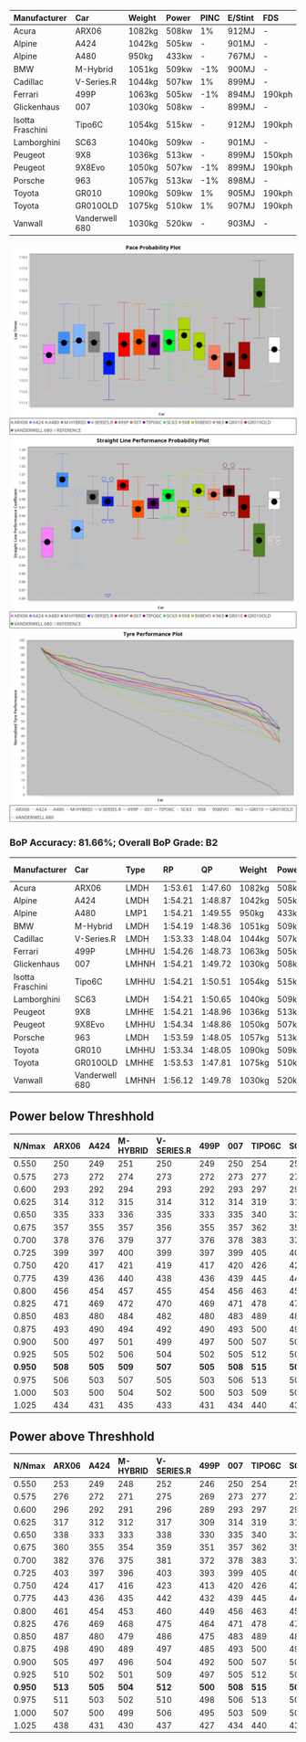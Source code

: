 | Manufacturer     | Car            | Weight | Power | PINC    | E/Stint | FDS     |
|:-|:-|:-|:-|:-|:-|:-|
| Acura            | ARX06          | 1082kg | 508kw | 1%      | 912MJ   |    -    |
| Alpine           | A424           | 1042kg | 505kw |    -    | 901MJ   |    -    |
| Alpine           | A480           | 950kg  | 433kw |    -    | 767MJ   |    -    |
| BMW              | M-Hybrid       | 1051kg | 509kw | -1%     | 900MJ   |    -    |
| Cadillac         | V-Series.R     | 1044kg | 507kw | 1%      | 899MJ   |    -    |
| Ferrari          | 499P           | 1063kg | 505kw | -1%     | 894MJ   | 190kph  |
| Glickenhaus      | 007            | 1030kg | 508kw |    -    | 899MJ   |    -    |
| Isotta Fraschini | Tipo6C         | 1054kg | 515kw |    -    | 912MJ   | 190kph  |
| Lamborghini      | SC63           | 1040kg | 509kw |    -    | 901MJ   |    -    |
| Peugeot          | 9X8            | 1036kg | 513kw |    -    | 899MJ   | 150kph  |
| Peugeot          | 9X8Evo         | 1050kg | 507kw | -1%     | 899MJ   | 190kph  |
| Porsche          | 963            | 1057kg | 513kw | -1%     | 898MJ   |    -    |
| Toyota           | GR010          | 1090kg | 509kw | 1%      | 905MJ   | 190kph  |
| Toyota           | GR010OLD       | 1075kg | 510kw | 1%      | 907MJ   | 190kph  |
| Vanwall          | Vanderwell 680 | 1030kg | 520kw |    -    | 903MJ   |    -    |

![PACECHART](./IMG/ACOMETHOD.png)
![STRAIGHTLINEPERFORMANCECHART](./IMG/ACOMETHOD_sp.png)
![TYREPERFORMANCECHART](./IMG/ACOMETHOD_tw.png)

### BoP Accuracy: 81.66%; Overall BoP Grade: B2
| Manufacturer     | Car            | Type  | RP      | QP      | Weight | Power¹ | Threshhold | PINC    | Power² | E/Stint | AVG Vmax  | FDS     | RDLC | L/Stint | BOP-Grade | Model Accuracy | Model Points | Match%  | SimDiff |
|:-|:-|:-|:-|:-|:-|:-|:-|:-|:-|:-|:-|:-|:-|:-|:-|:-|:-|:-|:-|
| Acura            | ARX06          | LMDH  | 1:53.61 | 1:47.60 | 1082kg | 508kw  | 210.0kph   | 1%      | 513kw  |  912MJ  | 278.83kph |    -    | 0.99 | 34      | -D2       | 100.00%        | 995          | 60.14%  | #       |
| Alpine           | A424           | LMDH  | 1:54.21 | 1:48.87 | 1042kg | 505kw  | 210.0kph   |    -    | 505kw  |  901MJ  | 291.24kph |    -    | 1.01 | 35      | +B1       | 86.43%         | 618          | 88.58%  | #       |
| Alpine           | A480           | LMP1  | 1:54.21 | 1:49.55 |  950kg | 433kw  | 210.0kph   |    -    | 433kw  |  767MJ  | 280.80kph |    -    | 0.98 | 32      | ~A1       | 68.63%         | 967          | 100.00% | ±6.53s  |
| BMW              | M-Hybrid       | LMDH  | 1:54.19 | 1:48.36 | 1051kg | 509kw  | 210.0kph   | -1%     | 504kw  |  900MJ  | 287.66kph |    -    | 1.01 | 35      | +B1       | 93.77%         | 1672         | 85.48%  | #       |
| Cadillac         | V-Series.R     | LMDH  | 1:53.33 | 1:48.04 | 1044kg | 507kw  | 210.0kph   | 1%      | 512kw  |  899MJ  | 286.75kph |    -    | 1.02 | 35      | -C2       | 83.12%         | 1921         | 71.12%  | ±0.33s  |
| Ferrari          | 499P           | LMHHU | 1:54.26 | 1:48.73 | 1063kg | 505kw  | 210.0kph   | -1%     | 500kw  |  894MJ  | 288.48kph | 190kph  | 1.03 | 35      | ~A1       | 69.49%         | 1950         | 100.00% | ±0.42s  |
| Glickenhaus      | 007            | LMHNH | 1:54.21 | 1:49.72 | 1030kg | 508kw  | 210.0kph   |    -    | 508kw  |  899MJ  | 286.89kph |    -    | 0.96 | 35      | ~A1       | 89.50%         | 1518         | 100.00% | #       |
| Isotta Fraschini | Tipo6C         | LMHHU | 1:54.21 | 1:50.51 | 1054kg | 515kw  | 210.0kph   |    -    | 515kw  |  912MJ  | 287.48kph | 190kph  | 1.05 | 35      | +C2       | 73.56%         | 64           | 72.20%  | #       |
| Lamborghini      | SC63           | LMDH  | 1:54.21 | 1:50.65 | 1040kg | 509kw  | 210.0kph   |    -    | 509kw  |  901MJ  | 288.64kph |    -    | 1.04 | 35      | +B1       | 95.82%         | 459          | 87.83%  | #       |
| Peugeot          | 9X8            | LMHHE | 1:54.21 | 1:48.96 | 1036kg | 513kw  | 210.0kph   |    -    | 513kw  |  899MJ  | 286.35kph | 150kph  | 1.03 | 35      | ~A1       | 88.75%         | 2383         | 100.00% | ±0.42s  |
| Peugeot          | 9X8Evo         | LMHHU | 1:54.34 | 1:48.86 | 1050kg | 507kw  | 210.0kph   | -1%     | 502kw  |  899MJ  | 288.62kph | 190kph  | 1.01 | 35      | ~A1       | 66.97%         | 221          | 100.00% | #       |
| Porsche          | 963            | LMDH  | 1:53.59 | 1:48.05 | 1057kg | 513kw  | 210.0kph   | -1%     | 508kw  |  898MJ  | 287.86kph |    -    | 1.00 | 35      | -B1       | 81.02%         | 5243         | 85.64%  | ±0.01s  |
| Toyota           | GR010          | LMHHU | 1:53.34 | 1:48.05 | 1090kg | 509kw  | 210.0kph   | 1%      | 514kw  |  905MJ  | 287.13kph | 190kph  | 1.00 | 35      | -C1       | 73.70%         | 2701         | 76.29%  | ±0.33s  |
| Toyota           | GR010OLD       | LMHHE | 1:53.53 | 1:47.81 | 1075kg | 510kw  | 210.0kph   | 1%      | 515kw  |  907MJ  | 285.62kph | 190kph  | 1.02 | 35      | -C2       | 99.03%         | 1536         | 74.77%  | ±0.38s  |
| Vanwall          | Vanderwell 680 | LMHNH | 1:56.12 | 1:49.78 | 1030kg | 520kw  | 210.0kph   |    -    | 520kw  |  903MJ  | 282.41kph |    -    | 1.02 | 34      | +Ω1       | 97.01%         | 649          | 22.91%  | ±0.12s  |

## Power below Threshhold
| N/Nmax    | ARX06   | A424    | M-HYBRID | V-SERIES.R | 499P    | 007     | TIPO6C  | SC63    | 9X8     | 9X8EVO  | 963     | GR010   | GR010OLD | VANDERWELL 680 | ​     | RPM      | A480    |
|:-|:-|:-|:-|:-|:-|:-|:-|:-|:-|:-|:-|:-|:-|:-|:-|:-|:-|
|  0.550    |  250    |  249    |  251     |  250       |  249    |  250    |  254    |  251    |  253    |  250    |  253    |  251    |  251     |  256           |  ​    |   --     |   -     |
|  0.575    |  273    |  272    |  274     |  273       |  272    |  273    |  277    |  274    |  276    |  273    |  276    |  274    |  274     |  279           |  ​    |   --     |   -     |
|  0.600    |  293    |  292    |  294     |  293       |  292    |  293    |  297    |  294    |  296    |  293    |  296    |  294    |  295     |  300           |  ​    |   --     |   -     |
|  0.625    |  314    |  312    |  315     |  314       |  312    |  314    |  319    |  315    |  317    |  314    |  317    |  315    |  316     |  322           |  ​    |   --     |   -     |
|  0.650    |  335    |  333    |  336     |  335       |  333    |  335    |  340    |  336    |  338    |  335    |  338    |  336    |  337     |  343           |  ​    |   --     |   -     |
|  0.675    |  357    |  355    |  357     |  356       |  355    |  357    |  362    |  357    |  360    |  356    |  360    |  357    |  358     |  365           |  ​    |   --     |   -     |
|  0.700    |  378    |  376    |  379     |  377       |  376    |  378    |  383    |  379    |  382    |  377    |  382    |  379    |  380     |  387           |  ​    |   --     |   -     |
|  0.725    |  399    |  397    |  400     |  399       |  397    |  399    |  405    |  400    |  403    |  399    |  403    |  400    |  401     |  409           |  ​    |   --     |   -     |
|  0.750    |  420    |  417    |  421     |  419       |  417    |  420    |  426    |  421    |  424    |  419    |  424    |  421    |  422     |  430           |  ​    |   --     |   -     |
|  0.775    |  439    |  436    |  440     |  438       |  436    |  439    |  445    |  440    |  443    |  438    |  443    |  440    |  441     |  449           |  ​    |  5000    |  254    |
|  0.800    |  456    |  454    |  457     |  455       |  454    |  456    |  463    |  457    |  461    |  455    |  461    |  457    |  458     |  467           |  ​    |  5500    |  300    |
|  0.825    |  471    |  469    |  472     |  470       |  469    |  471    |  478    |  472    |  476    |  470    |  476    |  472    |  473     |  482           |  ​    |  6000    |  335    |
|  0.850    |  483    |  480    |  484     |  482       |  480    |  483    |  489    |  484    |  487    |  482    |  487    |  484    |  485     |  494           |  ​    |  6500    |  379    |
|  0.875    |  493    |  490    |  494     |  492       |  490    |  493    |  500    |  494    |  498    |  492    |  498    |  494    |  495     |  505           |  ​    |  7000    |  423    |
|  0.900    |  500    |  497    |  501     |  499       |  497    |  500    |  507    |  501    |  505    |  499    |  505    |  501    |  502     |  512           |  ​    |  7500    |  434    |
|  0.925    |  505    |  502    |  506     |  504       |  502    |  505    |  512    |  506    |  510    |  504    |  510    |  506    |  507     |  517           |  ​    |  8000    |  430    |
| **0.950** | **508** | **505** | **509**  | **507**    | **505** | **508** | **515** | **509** | **513** | **507** | **513** | **509** | **510**  | **520**        | **​** | **8500** | **433** |
|  0.975    |  506    |  503    |  507     |  505       |  503    |  506    |  513    |  507    |  511    |  505    |  511    |  507    |  508     |  518           |  ​    |  9000    |  217    |
|  1.000    |  503    |  500    |  504     |  502       |  500    |  503    |  509    |  504    |  507    |  502    |  507    |  504    |  505     |  514           |  ​    |   --     |   -     |
|  1.025    |  434    |  431    |  435     |  433       |  431    |  434    |  440    |  435    |  438    |  433    |  438    |  435    |  436     |  444           |  ​    |   --     |   -     |

## Power above Threshhold
| N/Nmax    | ARX06   | A424    | M-HYBRID | V-SERIES.R | 499P    | 007     | TIPO6C  | SC63    | 9X8     | 9X8EVO  | 963     | GR010   | GR010OLD | VANDERWELL 680 | ​     | RPM      | A480    |
|:-|:-|:-|:-|:-|:-|:-|:-|:-|:-|:-|:-|:-|:-|:-|:-|:-|:-|
|  0.550    |  253    |  249    |  248     |  252       |  246    |  250    |  254    |  251    |  253    |  247    |  250    |  253    |  254     |  256           |  ​    |   --     |   -     |
|  0.575    |  276    |  272    |  271     |  275       |  269    |  273    |  277    |  274    |  276    |  270    |  273    |  276    |  277     |  279           |  ​    |   --     |   -     |
|  0.600    |  296    |  292    |  291     |  296       |  289    |  293    |  297    |  294    |  296    |  290    |  293    |  297    |  297     |  300           |  ​    |   --     |   -     |
|  0.625    |  317    |  312    |  312     |  317       |  309    |  314    |  319    |  315    |  317    |  310    |  314    |  318    |  319     |  322           |  ​    |   --     |   -     |
|  0.650    |  338    |  333    |  333     |  338       |  330    |  335    |  340    |  336    |  338    |  331    |  335    |  339    |  340     |  343           |  ​    |   --     |   -     |
|  0.675    |  360    |  355    |  354     |  359       |  351    |  357    |  362    |  357    |  360    |  352    |  357    |  361    |  362     |  365           |  ​    |   --     |   -     |
|  0.700    |  382    |  376    |  375     |  381       |  372    |  378    |  383    |  379    |  382    |  374    |  378    |  383    |  383     |  387           |  ​    |   --     |   -     |
|  0.725    |  403    |  397    |  396     |  403       |  393    |  399    |  405    |  400    |  403    |  395    |  399    |  404    |  405     |  409           |  ​    |   --     |   -     |
|  0.750    |  424    |  417    |  416     |  423       |  413    |  420    |  426    |  421    |  424    |  415    |  420    |  425    |  426     |  430           |  ​    |   --     |   -     |
|  0.775    |  443    |  436    |  435     |  442       |  432    |  439    |  445    |  440    |  443    |  434    |  439    |  444    |  445     |  449           |  ​    |  5000    |  254    |
|  0.800    |  461    |  454    |  453     |  460       |  449    |  456    |  463    |  457    |  461    |  451    |  456    |  462    |  463     |  467           |  ​    |  5500    |  300    |
|  0.825    |  476    |  469    |  468     |  475       |  464    |  471    |  478    |  472    |  476    |  466    |  471    |  477    |  478     |  482           |  ​    |  6000    |  335    |
|  0.850    |  487    |  480    |  479     |  486       |  475    |  483    |  489    |  484    |  487    |  477    |  483    |  488    |  489     |  494           |  ​    |  6500    |  379    |
|  0.875    |  498    |  490    |  489     |  497       |  485    |  493    |  500    |  494    |  498    |  487    |  493    |  499    |  500     |  505           |  ​    |  7000    |  423    |
|  0.900    |  505    |  497    |  496     |  504       |  492    |  500    |  507    |  501    |  505    |  494    |  500    |  506    |  507     |  512           |  ​    |  7500    |  434    |
|  0.925    |  510    |  502    |  501     |  509       |  497    |  505    |  512    |  506    |  510    |  499    |  505    |  511    |  512     |  517           |  ​    |  8000    |  430    |
| **0.950** | **513** | **505** | **504**  | **512**    | **500** | **508** | **515** | **509** | **513** | **502** | **508** | **514** | **515**  | **520**        | **​** | **8500** | **433** |
|  0.975    |  511    |  503    |  502     |  510       |  498    |  506    |  513    |  507    |  511    |  500    |  506    |  512    |  513     |  518           |  ​    |  9000    |  217    |
|  1.000    |  507    |  500    |  499     |  506       |  495    |  503    |  509    |  504    |  507    |  497    |  503    |  508    |  509     |  514           |  ​    |   --     |   -     |
|  1.025    |  438    |  431    |  430     |  437       |  427    |  434    |  440    |  435    |  438    |  429    |  434    |  439    |  440     |  444           |  ​    |   --     |   -     |
